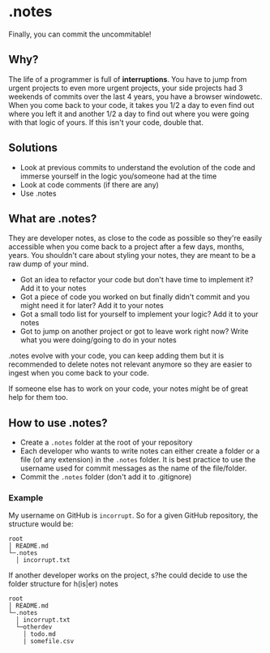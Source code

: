 # .notes

Finally, you can commit the uncommitable!

## Why?
The life of a programmer is full of **interruptions**. You have to jump from urgent projects to even more urgent projects, your side projects had 3 weekends of commits over the last 4 years, you have a browser windowetc.
When you come back to your code, it takes you 1/2 a day to even find out where you left it and another 1/2 a day to find out where you were going with that logic of yours. If this isn't your code, double that.

## Solutions
- Look at previous commits to understand the evolution of the code and immerse yourself in the logic you/someone had at the time
- Look at code comments (if there are any)
- Use .notes

## What are .notes?
They are developer notes, as close to the code as possible so they're easily accessible when you come back to a project after a few days, months, years.
You shouldn't care about styling your notes, they are meant to be a raw dump of your mind.
- Got an idea to refactor your code but don't have time to implement it? Add it to your notes
- Got a piece of code you worked on but finally didn't commit and you might need it for later? Add it to your notes
- Got a small todo list for yourself to implement your logic? Add it to your notes
- Got to jump on another project or got to leave work right now? Write what you were doing/going to do in your notes

.notes evolve with your code, you can keep adding them but it is recommended to delete notes not relevant anymore so they are easier to ingest when you come back to your code.

If someone else has to work on your code, your notes might be of great help for them too.

## How to use .notes?
- Create a `.notes` folder at the root of your repository
- Each developer who wants to write notes can either create a folder or a file (of any extension) in the `.notes` folder. It is best practice to use the username used for commit messages as the name of the file/folder.
- Commit the `.notes` folder (don't add it to .gitignore)

### Example
My username on GitHub is `incorrupt`. So for a given GitHub repository, the structure would be:

```
root
│ README.md 
└─.notes
  │ incorrupt.txt
```

If another developer works on the project, s?he could decide to use the folder structure for h(is|er) notes

```
root
│ README.md 
└─.notes
  │ incorrupt.txt
  └─otherdev
    │ todo.md
    | somefile.csv
```
